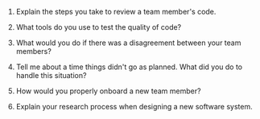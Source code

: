1. Explain the steps you take to review a team member's code.

2. What tools do you use to test the quality of code?

3. What would you do if there was a disagreement between your team members?

4. Tell me about a time things didn't go as planned. What did you do to handle this situation?

5. How would you properly onboard a new team member?

6. Explain your research process when designing a new software system.
